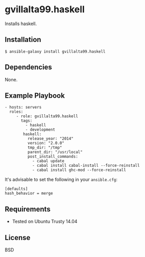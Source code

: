 gvillalta99.haskell
===================

Installs haskell.

Installation
------------

`$ ansible-galaxy install gvillalta99.haskell`

Dependencies
------------

None.

Example Playbook
----------------

    - hosts: servers
      roles:
         - role: gvillalta99.haskell
           tags:
             - haskell
             - development
            haskell:
              release_year: "2014"
              version: "2.0.0"
              tmp_dir: "/tmp"
              parent_dir: "/usr/local"
              post_install_commands:
                - cabal update
                - cabal install cabal-install --force-reinstall
                - cabal install ghc-mod --force-reinstall


It's advisable to set the following in your `ansible.cfg`:

    [defaults]
    hash_behavior = merge

Requirements
------------

- Tested on Ubuntu Trusty 14.04

License
-------

BSD
